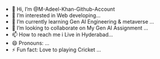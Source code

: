 - 👋 Hi, I’m @M-Adeel-Khan-Github-Account
- 👀 I’m interested in Web developing...
- 🌱 I’m currently learning Gen AI Engineering & metaverse ...
- 💞️ I’m looking to collaborate on My Gen AI Assignment ...
- 📫 How to reach me i Live in Hyderabad...
- 😄 Pronouns: ...
- ⚡ Fun fact: Love to playing Cricket ...

<!---
M-Adeel-Khan-Github-Account/M-Adeel-Khan-Github-Account is a ✨ special ✨ repository because its `README.md` (this file) appears on your GitHub profile.
You can click the Preview link to take a look at your changes.
--->

